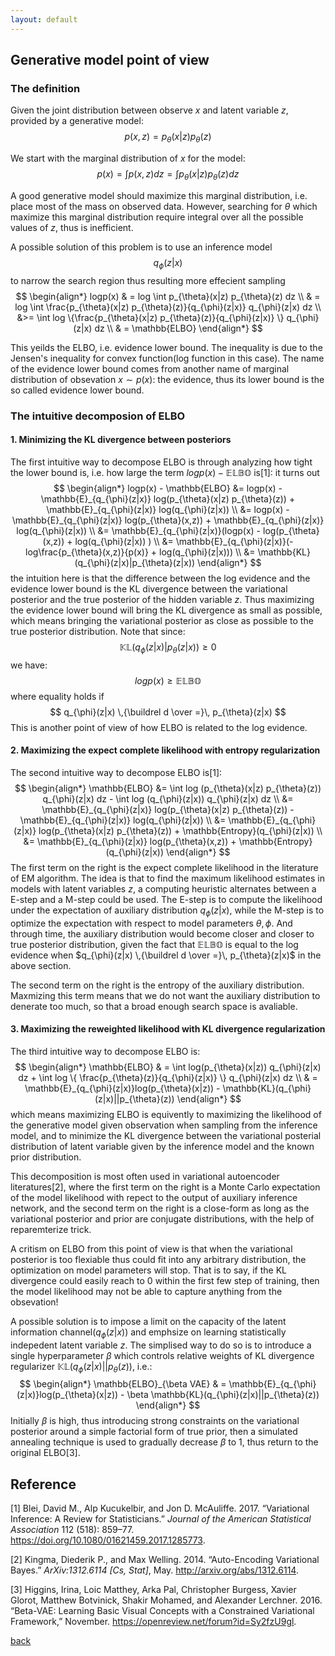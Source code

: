 ```yaml
---
layout: default
---
```


## Generative model point of view

### The definition
Given the joint distribution between observe $x$ and latent variable $z$, provided by a generative model:
$$
p(x, z) = p_{\theta}(x|z) p_{\theta}(z)
$$

We start with the marginal distribution of $x$ for the model:
$$
p(x) = \int p(x, z) dz = \int p_{\theta}(x|z) p_{\theta}(z) dz
$$

A good generative model should maximize this marginal distribution, i.e. place most of the mass on observed data.
However, searching for $\theta$ which maximize this marginal distribution require integral over all the possible values of $z$, thus is inefficient.

A possible solution of this problem is to use an inference model $$q_{\phi}(z|x)$$ to narrow the search region thus resulting more effecient sampling
$$
\begin{align*}
logp(x) & = log \int p_{\theta}(x|z) p_{\theta}(z) dz \\
		& = log \int \frac{p_{\theta}(x|z) p_{\theta}(z)}{q_{\phi}(z|x)} q_{\phi}(z|x) dz \\
		&>= \int log \{\frac{p_{\theta}(x|z) p_{\theta}(z)}{q_{\phi}(z|x)} \} q_{\phi}(z|x) dz \\
		& = \mathbb{ELBO}
\end{align*}
$$


This yeilds the ELBO, i.e. evidence lower bound. The inequality is due to the Jensen's inequality for convex function(log function in this case). The name of the evidence lower bound comes from another name of marginal distribution of obsevation $x \sim p(x)$: the evidence, thus its lower bound is the so called evidence lower bound.

### The intuitive decomposion of ELBO

#### 1. Minimizing the KL divergence between posteriors
The first intuitive way to decompose ELBO is through analyzing how tight the lower bound is, i.e. how large the term $logp(x) - \mathbb{ELBO}$ is[1]:
it turns out
$$
\begin{align*}
logp(x) - \mathbb{ELBO} &= logp(x) - \mathbb{E}_{q_{\phi}(z|x)} log(p_{\theta}(x|z) p_{\theta}(z)) + \mathbb{E}_{q_{\phi}(z|x)} log(q_{\phi}(z|x)) \\
&= logp(x) - \mathbb{E}_{q_{\phi}(z|x)} log(p_{\theta}(x,z)) + \mathbb{E}_{q_{\phi}(z|x)} log(q_{\phi}(z|x)) \\
&= \mathbb{E}_{q_{\phi}(z|x)}(logp(x) -  log(p_{\theta}(x,z)) +  log(q_{\phi}(z|x)) ) \\
&= \mathbb{E}_{q_{\phi}(z|x)}(-log\frac{p_{\theta}(x,z)}{p(x)} + log(q_{\phi}(z|x))) \\
&= \mathbb{KL}(q_{\phi}(z|x)|p_{\theta}(z|x))
\end{align*}
$$
the intuition here is that the difference between the log evidence and the evidence lower bound is the KL divergence between the variational posterior and the true posterior of the hidden variable $z$. Thus maximizing the evidence lower bound will bring the KL divergence as small as possible, which means bringing the variational posterior as close as possible to the true posterior distribution.
Note that since:
$$
\mathbb{KL}(q_{\phi}(z|x)|p_{\theta}(z|x)) \ge 0
$$
we have:
$$
logp(x) \ge \mathbb{ELBO}
$$
where equality holds if 
$$
q_{\phi}(z|x) \,{\buildrel d \over =}\, p_{\theta}(z|x)
$$
This is another point of view of how ELBO is related to the log evidence.


#### 2. Maximizing the expect complete likelihood with entropy regularization
The second intuitive way to decompose ELBO is[1]:
$$
\begin{align*}
\mathbb{ELBO} &= \int log (p_{\theta}(x|z) p_{\theta}(z)) q_{\phi}(z|x) dz - \int log (q_{\phi}(z|x)) q_{\phi}(z|x) dz \\
&= \mathbb{E}_{q_{\phi}(z|x)} log(p_{\theta}(x|z) p_{\theta}(z)) - \mathbb{E}_{q_{\phi}(z|x)} log(q_{\phi}(z|x)) \\
&= \mathbb{E}_{q_{\phi}(z|x)} log(p_{\theta}(x|z) p_{\theta}(z)) + \mathbb{Entropy}(q_{\phi}(z|x)) \\
&= \mathbb{E}_{q_{\phi}(z|x)} log(p_{\theta}(x,z)) + \mathbb{Entropy}(q_{\phi}(z|x))
\end{align*}
$$
The first term on the right is the expect complete likelihood in the literature of EM algorithm. The idea is that to find the maximum likelihood estimates in models with latent variables $z$, a computing heuristic alternates between a E-step and a M-step could be used. The E-step is to compute the likelihood under the expectation of auxiliary distribution $q_{\phi}(z|x)$, while the M-step is to optimize the expectation with respect to model parameters ${\theta, \phi}$. And through time, the auxiliary distribution would become closer and closer to true posterior distribution, given the fact that $\mathbb{ELBO}$ is equal to the log evidence when $q_{\phi}(z|x) \,{\buildrel d \over =}\, p_{\theta}(z|x)$ in the above section.

The second term on the right is the entropy of the auxiliary distribution. Maxmizing this term means that we do not want the auxiliary distribution to denerate too much, so that a broad enough search space is avaliable.
#### 3. Maximizing the reweighted likelihood with KL divergence regularization
The third intuitive way to decompose ELBO is:
$$
\begin{align*}
\mathbb{ELBO} & = \int log(p_{\theta}(x|z)) q_{\phi}(z|x) dz + \int log \{ \frac{p_{\theta}(z)}{q_{\phi}(z|x)} \} q_{\phi}(z|x) dz \\
			  & = \mathbb{E}_{q_{\phi}(z|x)}log(p_{\theta}(x|z)) - \mathbb{KL}(q_{\phi}(z|x)||p_{\theta}(z))
\end{align*}
$$
which means maximizing ELBO is equivently to maximizing the likelihood of the generative model given observation when sampling from the inference model, and to minimize the KL divergence between the variational posterial distribution of latent variable given by the inference model and the known prior distribution.

This decomposition is most often used in variational autoencoder literatures[2], where the first term on the right is a Monte Carlo expectation of the model likelihood with repect to the output of auxiliary inference network, and the second term on the right is a close-form as long as the variational posterior and prior are conjugate distributions, with the help of reparemterize trick.

A critism on ELBO from this point of view is that when the variational posterior is too flexiable thus could fit into any arbitrary distribution, the optimization on model parameters will stop. That is to say, if the KL divergence could easily reach to $0$ within the first few step of training, then the model likelihood may not be able to capture anything from the obsevation!

A possible solution is to impose a limit on the capacity of the latent information channel($q_{\phi}(z|x)$) and emphsize on learning statistically indepedent latent variable $z$. The simplised way to do so is to introduce a single hyperparameter $\beta$ which controls relative weights of KL divergence regularizer $\mathbb{KL}(q_{\phi}(z|x)||p_{\theta}(z))$, i.e.:
$$
\begin{align*}
\mathbb{ELBO}_{\beta VAE}
			  & = \mathbb{E}_{q_{\phi}(z|x)}log(p_{\theta}(x|z)) - \beta \mathbb{KL}(q_{\phi}(z|x)||p_{\theta}(z))
\end{align*}
$$
Initially $\beta$ is high, thus introducing strong constraints on the variational posterior around a simple factorial form of true prior, then a simulated annealing technique is used to gradually decrease $\beta$ to 1, thus return to the original ELBO[3].


## Reference
[1] Blei, David M., Alp Kucukelbir, and Jon D. McAuliffe. 2017. “Variational Inference: A Review for Statisticians.” *Journal of the American Statistical Association* 112 (518): 859–77. https://doi.org/10.1080/01621459.2017.1285773.

[2] Kingma, Diederik P., and Max Welling. 2014. “Auto-Encoding Variational Bayes.” *ArXiv:1312.6114 [Cs, Stat]*, May. http://arxiv.org/abs/1312.6114.

[3] Higgins, Irina, Loic Matthey, Arka Pal, Christopher Burgess, Xavier Glorot, Matthew Botvinick, Shakir Mohamed, and Alexander Lerchner. 2016. “Beta-VAE: Learning Basic Visual Concepts with a Constrained Variational Framework,” November. https://openreview.net/forum?id=Sy2fzU9gl.

[back](./)
